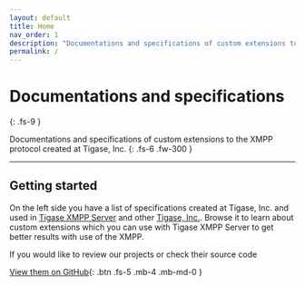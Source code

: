 ```yaml
---
layout: default
title: Home
nav_order: 1
description: "Documentations and specifications of custom extensions to the XMPP protocol created at Tigase, Inc."
permalink: /
---
```


# Documentations and specifications
{: .fs-9 }

Documentations and specifications of custom extensions to the XMPP protocol created at Tigase, Inc.
{: .fs-6 .fw-300 }

---

## Getting started

On the left side you have a list of specifications created at Tigase, Inc. and used in [Tigase XMPP Server](https://github.com/tigase/tigase-server) and other [Tigase, Inc.](https://tigase.net). Browse it to learn about custom extensions which you can use with Tigase XMPP Server to get better results with use of the XMPP.

If you would like to review our projects or check their source code

[View them on GitHub](https://github.com/tigase){: .btn .fs-5 .mb-4 .mb-md-0 }
